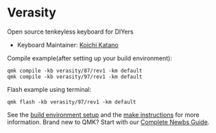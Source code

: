 # Verasity

Open source tenkeyless keyboard for DIYers

* Keyboard Maintainer: [Koichi Katano](https://github.com/BornaV)

Compile example(after setting up your build environment):

    qmk compile -kb verasity/87/rev1 -km default 
    qmk compile -kb verasity/97/rev1 -km default

Flash example using terminal:

    qmk flash -kb verasity/97/rev1 -km default

See the [build environment setup](https://docs.qmk.fm/#/getting_started_build_tools) and the [make instructions](https://docs.qmk.fm/#/getting_started_make_guide) for more information. Brand new to QMK? Start with our [Complete Newbs Guide](https://docs.qmk.fm/#/newbs).
